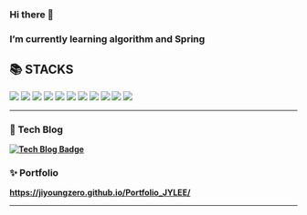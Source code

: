 ### Hi there 👋
<h3>I’m currently learning algorithm and Spring&nbsp;&nbsp;</h3>

<div><h2>📚 STACKS</h2></div>

<img src="https://img.shields.io/badge/python-3776AB?style=for-the-badge&logo=python&logoColor=white"> <img src="https://img.shields.io/badge/java-007396?style=for-the-badge&logo=java&logoColor=white"> 
<img src="https://img.shields.io/badge/django-092E20?style=for-the-badge&logo=django&logoColor=white">
<img src="https://img.shields.io/badge/C-00599C?style=for-the-badge&logo=c%2B%2B&logoColor=white">
<img src="https://img.shields.io/badge/amazonaws-232F3E?style=for-the-badge&logo=amazonaws&logoColor=white">
<img src="https://img.shields.io/badge/Spring-6DB33F?style=for-the-badge&logo=Spring&logoColor=white">
<img src="https://img.shields.io/badge/github-181717?style=for-the-badge&logo=github&logoColor=white">
<img src="https://img.shields.io/badge/bootstrap-7952B3?style=for-the-badge&logo=bootstrap&logoColor=white">
<img src="https://img.shields.io/badge/html5-E34F26?style=for-the-badge&logo=html5&logoColor=white"> 
<img src="https://img.shields.io/badge/css-1572B6?style=for-the-badge&logo=css3&logoColor=white"> 
<img src="https://img.shields.io/badge/javascript-F7DF1E?style=for-the-badge&logo=javascript&logoColor=black"> 
<br>
<hr>

<b><h3>📑 Tech Blog</h3></a>
[![Tech Blog Badge](http://img.shields.io/badge/-Tech%20blog-orange?style=flat-square&logo=&link=https://zzsza.github.io/)](https://velog.io/@jiyoungzero)

<h3><b>✨ Portfolio</b></h3>

https://jiyoungzero.github.io/Portfolio_JYLEE/
<hr>


<!-- <img src="https://github-readme-stats.vercel.app/api?username=jiyoungzero&show_icons=true&theme=github_dark"/> -->
<!-- ![](https://github-readme-stats.vercel.app/api/top-langs/?username=jiyoungzero&layout=compact&theme=default)</a> -->


            
<!--
**jiyoungzero/jiyoungzero** is a ✨ _special_ ✨ repository because its `README.md` (this file) appears on your GitHub profile.

Here are some ideas to get you started:

- 🔭 I’m currently working on ...
- 🌱 I’m currently learning algorithm and Adroid App
- 👯 I’m looking to collaborate on ...
- 🤔 I’m looking for help with ...
- 💬 Ask me about ...
- 📫 How to reach me: ...
- 😄 Pronouns: ...
- ⚡ Fun fact: ...
-->
